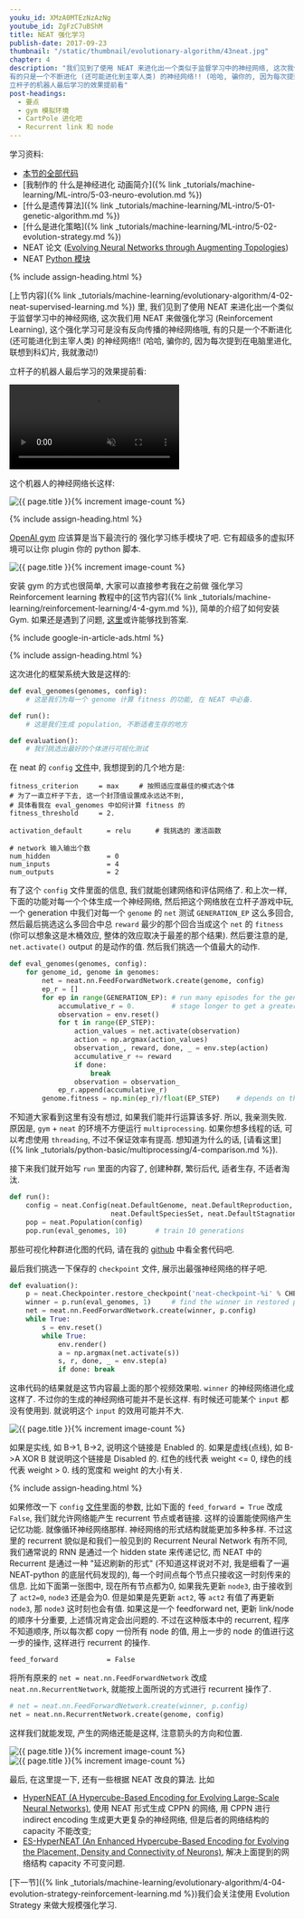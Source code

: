 ```yaml
---
youku_id: XMzA0MTEzNzAzNg
youtube_id: ZgFzC7uBShM
title: NEAT 强化学习
publish-date: 2017-09-23
thumbnail: "/static/thumbnail/evolutionary-algorithm/43neat.jpg"
chapter: 4
description: "我们见到了使用 NEAT 来进化出一个类似于监督学习中的神经网络, 这次我们用 NEAT 来做强化学习 (Reinforcement Learning), 这个强化学习可是没有反向传播的神经网络哦,
有的只是一个不断进化 (还可能进化到主宰人类) 的神经网络!! (哈哈, 骗你的, 因为每次提到在电脑里进化, 联想到科幻片, 我就激动!)
立杆子的机器人最后学习的效果提前看"
post-headings:
  - 要点
  - gym 模拟环境
  - CartPole 进化吧
  - Recurrent link 和 node
---
```


学习资料:
  * [本节的全部代码](https://github.com/MorvanZhou/Evolutionary-Algorithm/tree/master/tutorial-contents/Using%20Neural%20Nets/NEAT_gym)
  * [我制作的 什么是神经进化 动画简介]({% link _tutorials/machine-learning/ML-intro/5-03-neuro-evolution.md %})
  * [什么是遗传算法]({% link _tutorials/machine-learning/ML-intro/5-01-genetic-algorithm.md %})
  * [什么是进化策略]({% link _tutorials/machine-learning/ML-intro/5-02-evolution-strategy.md %})
  * NEAT 论文 ([Evolving Neural Networks through Augmenting Topologies](http://nn.cs.utexas.edu/downloads/papers/stanley.ec02.pdf))
  * NEAT [Python 模块](http://neat-python.readthedocs.io/en/latest/neat_overview.html)

 {% include assign-heading.html %}

[上节内容]({% link _tutorials/machine-learning/evolutionary-algorithm/4-02-neat-supervised-learning.md %}) 里,
我们见到了使用 NEAT 来进化出一个类似于监督学习中的神经网络, 这次我们用 NEAT 来做强化学习 (Reinforcement Learning), 这个强化学习可是没有反向传播的神经网络哦,
有的只是一个不断进化 (还可能进化到主宰人类) 的神经网络!! (哈哈, 骗你的, 因为每次提到在电脑里进化, 联想到科幻片, 我就激动!)

立杆子的机器人最后学习的效果提前看:

<video class="tut-content-video" controls loop autoplay muted>
  <source src="/static/results/evolutionary-algorithm/4-3-0.mp4" type="video/mp4">
  Your browser does not support HTML5 video.
</video>

这个机器人的神经网络长这样:

<img class="course-image" src="/static/results/evolutionary-algorithm/4-2-0.png" alt="{{ page.title }}{% increment image-count %}">



 {% include assign-heading.html %}

[OpenAI gym](https://gym.openai.com/) 应该算是当下最流行的 强化学习练手模块了吧. 它有超级多的虚拟环境可以让你 plugin 你的 python 脚本.

<img class="course-image" src="/static/results/evolutionary-algorithm/4-3-1.png" alt="{{ page.title }}{% increment image-count %}">


安装 gym 的方式也很简单, 大家可以直接参考我在之前做 强化学习 Reinforcement learning 教程中的[这节内容]({% link _tutorials/machine-learning/reinforcement-learning/4-4-gym.md %}),
简单的介绍了如何安装 Gym. 如果还是遇到了问题, [这里](https://github.com/openai/gym#installation)或许能够找到答案.

{% include google-in-article-ads.html %}

 {% include assign-heading.html %}

这次进化的框架系统大致是这样的:

```python
def eval_genomes(genomes, config):
    # 这是我们为每一个 genome 计算 fitness 的功能, 在 NEAT 中必备.

def run():
    # 这是我们生成 population, 不断适者生存的地方

def evaluation():
    # 我们挑选出最好的个体进行可视化测试
```

在 neat 的 `config` [文件](https://github.com/MorvanZhou/Evolutionary-Algorithm/blob/master/tutorial-contents/Using%20Neural%20Nets/NEAT_gym/config)中, 我想提到的几个地方是:

```shell
fitness_criterion     = max     # 按照适应度最佳的模式选个体
# 为了一直立杆子下去, 这一个封顶值设置成永远达不到,
# 具体看我在 eval_genomes 中如何计算 fitness 的
fitness_threshold     = 2.

activation_default      = relu      # 我挑选的 激活函数

# network 输入输出个数
num_hidden              = 0
num_inputs              = 4
num_outputs             = 2
```

有了这个 `config` 文件里面的信息, 我们就能创建网络和评估网络了. 和上次一样, 下面的功能对每一个个体生成一个神经网络,
然后把这个网络放在立杆子游戏中玩, 一个 generation 中我们对每一个 `genome` 的 `net` 测试 `GENERATION_EP` 这么多回合,
然后最后挑选这么多回合中总 `reward` 最少的那个回合当成这个 `net` 的 `fitness` (你可以想象这是木桶效应, 整体的效应取决于最差的那个结果).
然后要注意的是, `net.activate()` output 的是动作的值.
然后我们挑选一个值最大的动作.

```python
def eval_genomes(genomes, config):
    for genome_id, genome in genomes:
        net = neat.nn.FeedForwardNetwork.create(genome, config)
        ep_r = []
        for ep in range(GENERATION_EP): # run many episodes for the genome in case it's lucky
            accumulative_r = 0.         # stage longer to get a greater episode reward
            observation = env.reset()
            for t in range(EP_STEP):
                action_values = net.activate(observation)
                action = np.argmax(action_values)
                observation_, reward, done, _ = env.step(action)
                accumulative_r += reward
                if done:
                    break
                observation = observation_
            ep_r.append(accumulative_r)
        genome.fitness = np.min(ep_r)/float(EP_STEP)    # depends on the minimum episode reward
```

不知道大家看到这里有没有想过, 如果我们能并行运算该多好. 所以, 我亲测失败. 原因是, `gym` + `neat` 的环境不方便运行 `multiprocessing`. 如果你想多线程的话, 可以考虑使用
`threading`, 不过不保证效率有提高. 想知道为什么的话, [请看这里]({% link _tutorials/python-basic/multiprocessing/4-comparison.md %}).

接下来我们就开始写 `run` 里面的内容了, 创建种群, 繁衍后代, 适者生存, 不适者淘汰.

```python
def run():
    config = neat.Config(neat.DefaultGenome, neat.DefaultReproduction,
                         neat.DefaultSpeciesSet, neat.DefaultStagnation, CONFIG)
    pop = neat.Population(config)
    pop.run(eval_genomes, 10)       # train 10 generations
```

那些可视化种群进化图的代码, 请在我的 [github](https://github.com/MorvanZhou/Evolutionary-Algorithm/blob/master/tutorial-contents/Using%20Neural%20Nets/NEAT_gym/run_cartpole.py) 中看全套代码吧.

最后我们挑选一下保存的 `checkpoint` 文件, 展示出最强神经网络的样子吧.

```python
def evaluation():
    p = neat.Checkpointer.restore_checkpoint('neat-checkpoint-%i' % CHECKPOINT)
    winner = p.run(eval_genomes, 1)     # find the winner in restored population
    net = neat.nn.FeedForwardNetwork.create(winner, p.config)
    while True:
        s = env.reset()
        while True:
            env.render()
            a = np.argmax(net.activate(s))
            s, r, done, _ = env.step(a)
            if done: break
```

这串代码的结果就是这节内容最上面的那个视频效果啦. `winner` 的神经网络进化成这样了. 不过你的生成的神经网络可能并不是长这样.
有时候还可能某个 `input` 都没有使用到. 就说明这个 `input` 的效用可能并不大.

<img class="course-image" src="/static/results/evolutionary-algorithm/4-2-0.png" alt="{{ page.title }}{% increment image-count %}">

如果是实线, 如 B->1, B->2, 说明这个链接是 Enabled 的. 如果是虚线(点线), 如 B->A XOR B 就说明这个链接是 Disabled 的.
红色的线代表 weight <= 0, 绿色的线代表 weight > 0. 线的宽度和 weight 的大小有关.

 {% include assign-heading.html %}

如果修改一下 `config` [文件](https://github.com/MorvanZhou/Evolutionary-Algorithm/blob/master/tutorial-contents/Using%20Neural%20Nets/NEAT_gym/config)里面的参数, 比如下面的 `feed_forward = True` 改成 `False`, 我们就允许网络能产生 recurrent 节点或者链接.
这样的设置能使网络产生记忆功能. 就像循环神经网络那样. 神经网络的形式结构就能更加多种多样. 不过这里的 recurrent 貌似是和我们一般见到的 Recurrent Neural Network 有所不同,
我们通常说的 RNN 是通过一个 hidden state 来传递记忆, 而 NEAT 中的 Recurrent 是通过一种 "延迟刷新的形式" (不知道这样说对不对, 我是细看了一遍 NEAT-python 的底层代码发现的),
每一个时间点每个节点只接收这一时刻传来的信息. 比如下面第一张图中, 现在所有节点都为0, 如果我先更新 `node3`, 由于接收到了 `act2=0`,  `node3` 还是会为0. 但是如果是先更新 `act2`, 等 `act2` 有值了再更新 `node3`,
那 `node3` 这时刻也会有值. 如果这是一个 feedforward net, 更新 link/node 的顺序十分重要, 上述情况肯定会出问题的. 不过在这种版本中的 recurrent, 程序不知道顺序,
所以每次都 copy 一份所有 node 的值, 用上一步的 node 的值进行这一步的操作, 这样进行 recurrent 的操作.

```shell
feed_forward            = False
```

将所有原来的 `net = neat.nn.FeedForwardNetwork` 改成 `neat.nn.RecurrentNetwork`, 就能按上面所说的方式进行 recurrent 操作了.

```python
# net = neat.nn.FeedForwardNetwork.create(winner, p.config)
net = neat.nn.RecurrentNetwork.create(genome, config)
```

这样我们就能发现, 产生的网络还能是这样, 注意箭头的方向和位置.

<img class="course-image" src="/static/results/evolutionary-algorithm/4-3-2.png" alt="{{ page.title }}{% increment image-count %}">

<img class="course-image" src="/static/results/evolutionary-algorithm/4-3-3.png" alt="{{ page.title }}{% increment image-count %}">


最后, 在这里提一下, 还有一些根据 NEAT 改良的算法. 比如
* [HyperNEAT (A Hypercube-Based Encoding for Evolving Large-Scale Neural Networks)](http://axon.cs.byu.edu/Dan/778/papers/NeuroEvolution/stanley3**.pdf), 使用 NEAT 形式生成 CPPN 的网络, 用 CPPN 进行 indirect encoding 生成更大更复杂的神经网络, 但是后者的网络结构的 capacity 不能改变;
* [ES-HyperNEAT (An Enhanced Hypercube-Based Encoding for Evolving the Placement, Density and Connectivity of Neurons)](http://eplex.cs.ucf.edu/papers/risi_alife12.pdf), 解决上面提到的网络结构 capacity 不可变问题.

[下一节]({% link _tutorials/machine-learning/evolutionary-algorithm/4-04-evolution-strategy-reinforcement-learning.md %})我们会关注使用 Evolution Strategy 来做大规模强化学习.